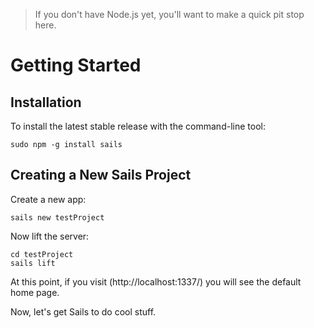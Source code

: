 > If you don't have Node.js yet, you'll want to make a quick pit stop here.

# Getting Started

## Installation
To install the latest stable release with the command-line tool:

	sudo npm -g install sails

## Creating a New Sails Project
Create a new app:

	sails new testProject

Now lift the server:

	cd testProject
	sails lift

At this point, if you visit (http://localhost:1337/) you will see the default home page.

Now, let's get Sails to do cool stuff.